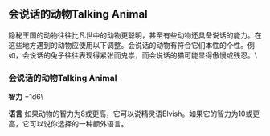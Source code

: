 ## 会说话的动物Talking Animal

隐秘王国的动物往往比凡世中的动物更聪明，甚至有些动物还具备说话的能力。在这些地方遇到的动物应使用以下调整。会说话的动物有符合它们本性的个性。例如，会说话的兔子往往表现得紧张而鬼祟，而会说话的猫可能显得傲慢或残忍。\

### 会说话的动物Talking Animal

**智力** +1d6\

**语言**
如果动物的智力为8或更高，它可以说精灵语Elvish。如果它的智力为10或更高，它可以说你选择的一种额外语言。
